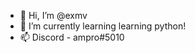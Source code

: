 - 👋 Hi, I’m @exmv
- 🌱 I’m currently learning learning python!
- 📫 Discord - ampro#5010

<!---
exmv/exmv is a ✨ special ✨ repository because its `README.md` (this file) appears on your GitHub profile.
You can click the Preview link to take a look at your changes.
--->
